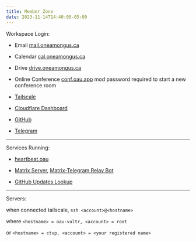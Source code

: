 ```yaml
---
title: Member Zone
date: 2023-11-14T14:40:00-05:00
---
```


Workspace Login:

- Email [mail.oneamongus.ca](https://mail.oneamongus.ca)

- Calendar [cal.oneamongus.ca](https://cal.oneamongus.ca)

- Drive [drive.oneamongus.ca](https://drive.oneamongus.ca)

- Online Conference [conf.oau.app](https://conf.oau.app) mod password required to start a new conference room

- [Tailscale](https://login.tailscale.com/admin)

- [Cloudflare Dashboard](https://dash.cloudflare.com/login)

- [GitHub](https://github.com/one-among-us)

- [Telegram](https://web.telegram.org)

---

Services Running:

- [heartbeat.oau](https://artefaritakuniklo.github.io/heartbeat.oau/)

- [Matrix Server](https://oau.app/_matrix/client/versions), [Matrix-Telegram Relay Bot](https://t.me/oaumsgfwdbot)

- [GitHub Updates Lookup](https://t.me/oau_github)

---

Servers:

when connected tailscale, `ssh <account>@<hostname>`

where `<hostname> = oau-vultr, <account> = root`

or `<hostname> = ctvp, <account> = <your registered name>`
